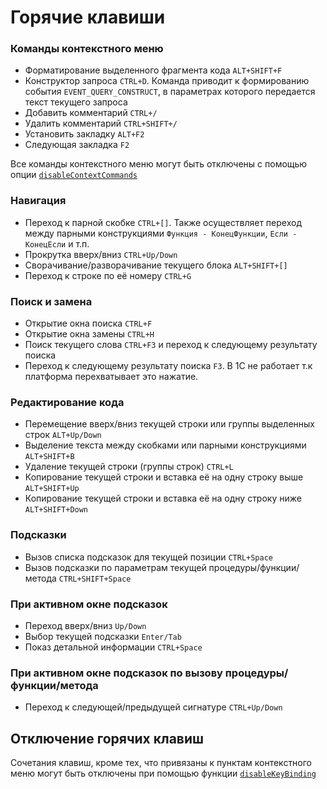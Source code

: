 # Горячие клавиши

### Команды контекстного меню

* Форматирование выделенного фрагмента кода `ALT+SHIFT+F`
* Конструктор запроса `CTRL+D`. Команда приводит к формированию события `EVENT_QUERY_CONSTRUCT`, в параметрах которого передается текст текущего запроса
* Добавить комментарий `CTRL+/`
* Удалить комментарий `CTRL+SHIFT+/`
* Установить закладку `ALT+F2`
* Следующая закладка `F2`

Все команды контекстного меню могут быть отключены с помощью опции [`disableContextCommands`](set_option.md)

### Навигация

* Переход к парной скобке `CTRL+[]`. Также осуществляет переход между парными конструкциями `Функция - КонецФункции`, `Если - КонецЕсли` и т.п.
* Прокрутка вверх/вниз `CTRL+Up/Down`
* Сворачивание/разворачивание текущего блока `ALT+SHIFT+[]`
* Переход к строке по её номеру `CTRL+G`

### Поиск и замена

* Открытие окна поиска `CTRL+F`
* Открытие окна замены `CTRL+H`
* Поиск текущего слова `CTRL+F3` и переход к следующему результату поиска
* Переход к следующему результату поиска `F3`. В 1С не работает т.к платформа перехватывает это нажатие.

### Редактирование кода

* Перемещение вверх/вниз текущей строки или группы выделенных строк `ALT+Up/Down`
* Выделение текста между скобками или парными конструкциями `ALT+SHIFT+B`
* Удаление текущей строки (группы строк) `CTRL+L`
* Копирование текущей строки и вставка её на одну строку выше `ALT+SHIFT+Up`
* Копирование текущей строки и вставка её на одну строку ниже `ALT+SHIFT+Down`

### Подсказки

* Вызов списка подсказок для текущей позиции `CTRL+Space`
* Вызов подсказки по параметрам текущей процедуры/функции/метода `CTRL+SHIFT+Space`

### При активном окне подсказок

* Переход вверх/вниз `Up/Down`
* Выбор текущей подсказки `Enter/Tab`
* Показ детальной информации `CTRL+Space`

### При активном окне подсказок по вызову процедуры/функции/метода

* Переход к следующей/предыдущей сигнатуре `CTRL+Up/Down`

## Отключение горячих клавиш
Сочетания клавиш, кроме тех, что привязаны к пунктам контекстного меню могут быть отключены при помощью функции [`disableKeyBinding`](disable_key_binding.md)